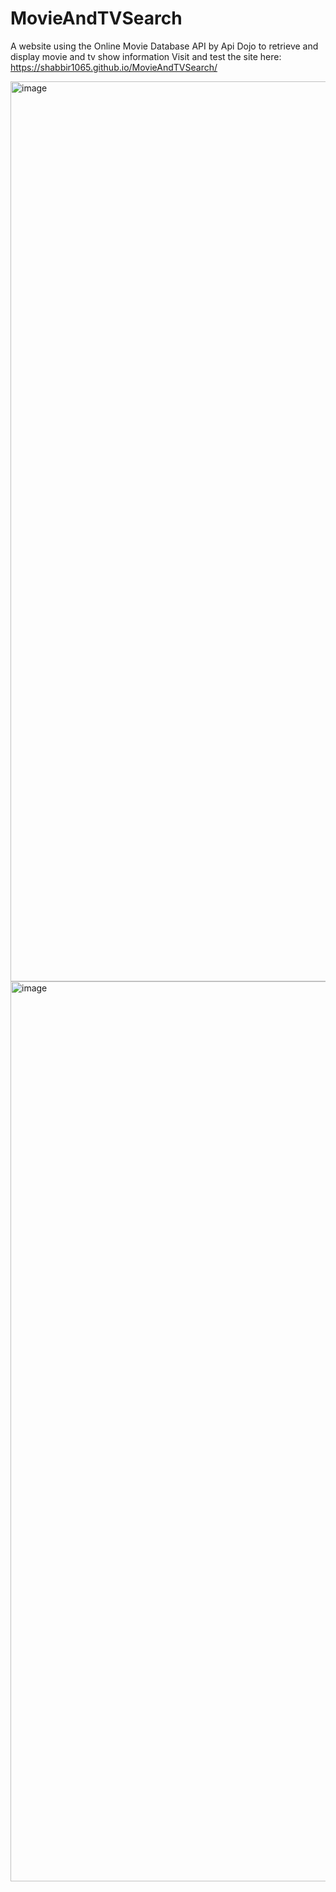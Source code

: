 # MovieAndTVSearch
 A website using the Online Movie Database API by Api Dojo to retrieve and display movie and tv show information
 Visit and test the site here: https://shabbir1065.github.io/MovieAndTVSearch/

<img width="1440" alt="image" src="https://user-images.githubusercontent.com/46404712/210155029-a387d180-d69c-44c6-9485-60df7c6ab3b9.png">

<img width="1440" alt="image" src="https://user-images.githubusercontent.com/46404712/209890174-ad138eb8-aa83-4f4a-9922-11e3a8061f5e.png">
